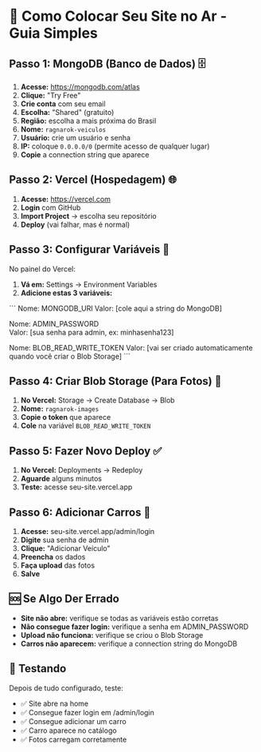 # 🚀 Como Colocar Seu Site no Ar - Guia Simples

## Passo 1: MongoDB (Banco de Dados) 🗄️

1. **Acesse:** https://mongodb.com/atlas
2. **Clique:** "Try Free" 
3. **Crie conta** com seu email
4. **Escolha:** "Shared" (gratuito)
5. **Região:** escolha a mais próxima do Brasil
6. **Nome:** `ragnarok-veiculos`
7. **Usuário:** crie um usuário e senha
8. **IP:** coloque `0.0.0.0/0` (permite acesso de qualquer lugar)
9. **Copie** a connection string que aparece

## Passo 2: Vercel (Hospedagem) 🌐

1. **Acesse:** https://vercel.com
2. **Login** com GitHub
3. **Import Project** → escolha seu repositório
4. **Deploy** (vai falhar, mas é normal)

## Passo 3: Configurar Variáveis 🔧

No painel do Vercel:
1. **Vá em:** Settings → Environment Variables
2. **Adicione estas 3 variáveis:**

\`\`\`
Nome: MONGODB_URI
Valor: [cole aqui a string do MongoDB]

Nome: ADMIN_PASSWORD  
Valor: [sua senha para admin, ex: minhasenha123]

Nome: BLOB_READ_WRITE_TOKEN
Valor: [vai ser criado automaticamente quando você criar o Blob Storage]
\`\`\`

## Passo 4: Criar Blob Storage (Para Fotos) 📸

1. **No Vercel:** Storage → Create Database → Blob
2. **Nome:** `ragnarok-images`
3. **Copie o token** que aparece
4. **Cole** na variável `BLOB_READ_WRITE_TOKEN`

## Passo 5: Fazer Novo Deploy ✅

1. **No Vercel:** Deployments → Redeploy
2. **Aguarde** alguns minutos
3. **Teste:** acesse seu-site.vercel.app

## Passo 6: Adicionar Carros 🚗

1. **Acesse:** seu-site.vercel.app/admin/login
2. **Digite** sua senha de admin
3. **Clique:** "Adicionar Veículo"
4. **Preencha** os dados
5. **Faça upload** das fotos
6. **Salve**

## 🆘 Se Algo Der Errado

- **Site não abre:** verifique se todas as variáveis estão corretas
- **Não consegue fazer login:** verifique a senha em ADMIN_PASSWORD
- **Upload não funciona:** verifique se criou o Blob Storage
- **Carros não aparecem:** verifique a connection string do MongoDB

## 📱 Testando

Depois de tudo configurado, teste:
- ✅ Site abre na home
- ✅ Consegue fazer login em /admin/login
- ✅ Consegue adicionar um carro
- ✅ Carro aparece no catálogo
- ✅ Fotos carregam corretamente
